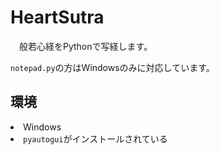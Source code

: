<h1>HeartSutra</h1>
<p>　般若心経をPythonで写経します。</p>
<p><code>notepad.py</code>の方はWindowsのみに対応しています。</p>
<h2>環境</h2>
<li>Windows</li>
<li><code>pyautogui</code>がインストールされている</li>
